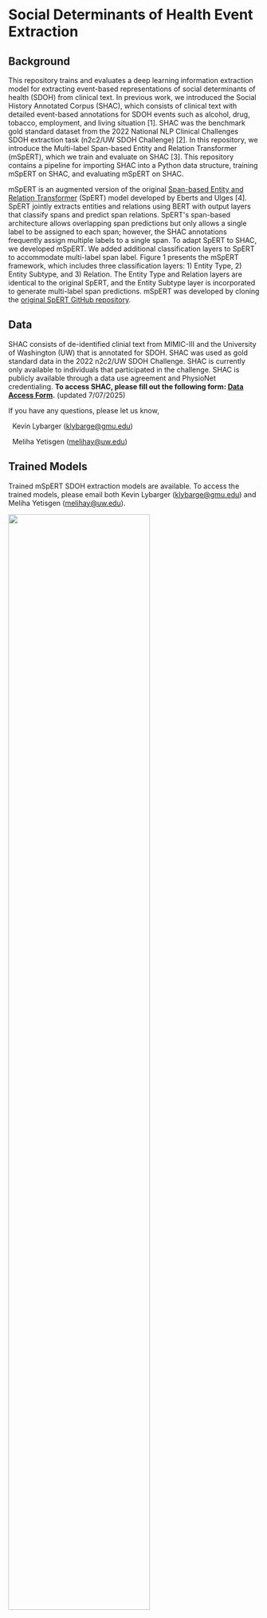 # Social Determinants of Health Event Extraction

## Background
This repository trains and evaluates a deep learning information extraction model for extracting event-based representations of social determinants of health (SDOH) from clinical text. In previous work, we introduced the Social History Annotated Corpus (SHAC), which consists of clinical text with detailed event-based annotations for SDOH events such as alcohol, drug, tobacco, employment, and living situation [1]. SHAC was the benchmark gold standard dataset from the 2022 National NLP Clinical Challenges SDOH extraction task (n2c2/UW SDOH Challenge) [2]. In this repository, we introduce the Multi-label Span-based Entity and Relation Transformer (mSpERT), which we train and evaluate on SHAC [3]. This repository contains a pipeline for importing SHAC into a Python data structure, training mSpERT on SHAC, and evaluating mSpERT on SHAC.

mSpERT is an augmented version of the original [Span-based Entity and Relation Transformer](https://ebooks.iospress.nl/volumearticle/55116) (SpERT) model developed by Eberts and Ulges [4]. SpERT jointly extracts entities and relations using BERT with output layers that classify spans and predict span relations. SpERT's span-based architecture allows overlapping span predictions but only allows a single label to be assigned to each span; however, the SHAC annotations frequently assign multiple labels to a single span. To adapt SpERT to SHAC, we developed mSpERT. We added additional classification layers to SpERT to accommodate multi-label span label. Figure 1 presents the mSpERT framework, which includes three classification layers: 1) Entity Type, 2) Entity Subtype, and 3) Relation.  The Entity Type and Relation layers are identical to the original SpERT, and the Entity Subtype layer is incorporated to generate multi-label span predictions.  mSpERT was developed by cloning the [original SpERT GitHub repository](https://github.com/lavis-nlp/spert).

## Data 
SHAC consists of de-identified clinial text from MIMIC-III and the University of Washington (UW) that is annotated for SDOH. SHAC was used as gold standard data in the 2022 n2c2/UW SDOH Challenge. SHAC is currently only available to individuals that participated in the challenge. SHAC is publicly available through a data use agreement and PhysioNet credentialing. **To access SHAC, please fill out the following form: [Data Access Form](https://forms.gle/baupGvG2L8Dc6mZc6).** (updated 7/07/2025)

If you have any questions, please let us know,

&nbsp; Kevin Lybarger ([klybarge@gmu.edu](mailto:klybarge@gmu.edu))

&nbsp; Meliha Yetisgen ([melihay@uw.edu](mailto:melihay@uw.edu))

## Trained Models
Trained mSpERT SDOH extraction models are available. To access the trained models, please email both Kevin Lybarger ([klybarge@gmu.edu](mailto:klybarge@gmu.edu)) and Meliha Yetisgen ([melihay@uw.edu](mailto:melihay@uw.edu)).

<img src="figures/spert_multilabel.drawio.png" width=75% height=75%>

__Figure 1: Multi-label Span-based Entity and Relation Transformer (mSpERT)__

## Requirements
1. _mSpERT_ - This repository includes the code needed to load SHAC, process it into mSpERT format, and train and evaluate mSpERT. The mSpERT code is housed in a separate repository and should downloaded or cloned from: [https://github.com/Lybarger/mspert](https://github.com/Lybarger/mspert). 
2. _Evaluation_ - This repository utilizes the scoring routine from the n2c2/UW SDOH Challenge. Instructions for pip installing the scoring routine are available at:  [https://github.com/Lybarger/brat_scoring](https://github.com/Lybarger/brat_scoring).
3. _Requirements doc_ - A requirements document, [requirements.txt](requirements.txt), is included for the remaining dependancies.


## Pipeline

### BRAT Import
SHAC is annotated in BRAT format. The SHAC corpus can be imported into a Python-based data structure as follow:
```
python import_corpus.py --source /path/to/challenge/data/directory/ --output_file /path/to/corpus.pkl
```

### Extraction Model

#### Training
mSpERT can be trained on SHAC using the `train_mspert.py` script. Below is example useage:

```
python train_mspert.py --source_file /home/lybarger/sdoh_challenge/output/corpus.pkl  --destination /home/lybarger/sdoh_challenge/output/model/ --mspert_path /home/lybarger/mspert/ --model_path "emilyalsentzer/Bio_ClinicalBERT" --tokenizer_path "emilyalsentzer/Bio_ClinicalBERT" --epochs 10 --train_subset train --valid_subset dev --train_source None --valid_source uw
```

The trained model and relevant configuration files are saved in "/path/to/output/directory/save/".


#### Inference
The trained mSpERT model can be used in inference using `infer_mspert.py`, which has two modes of operation (`mode` argument). In `eval` mode, the trained mSpERT model is applied to the annotated SHAC data for evaluating performance. In the `predict` mode, the trained mSpERT model is applied to a directory of unlabeled text and no evaluation is performed. In both `eval` and `predict` mode, the script will save the predictions in a JSON mSpERT format. The predictions can also be saved in BRAT format (`save_brat` is True).

*Evaluation*
Below is example usage for applying a trained extractor to data with BRAT labels (i.e. SHAC):
```
python infer_mspert.py --source_file /home/lybarger/sdoh_challenge/output/corpus.pkl --destination /home/lybarger/sdoh_challenge/output/eval/ --mspert_path /home/lybarger/mspert/ --mode eval --eval_subset dev --eval_source uw --model_path /home/lybarger/sdoh_challenge/output/model/save/ --device 0
```

*Prediction*
Below is example usage for applying a trained extractor to a directory of text (\*.txt) files. NOTE that the model has only been trained and evaluated on social history section text. The directory of text files should be limited to social history section text, to avoid false positives.
```
python infer_mspert.py --source_dir /home/lybarger/data/social_determinants_challenge_text/ --destination /home/lybarger/sdoh_challenge/output/predict/ --mspert_path /home/lybarger/mspert/ --mode predict --model_path /home/lybarger/sdoh_challenge/output/model/save/ --device 0
```

## References
1. K. Lybarger, M. Ostendorf, and M. Yetisgen. Annotating social determinants of health using active learning, and characterizing determinants using neural event extraction. Journal Biomedical Informatics, 113:103631, 2021. doi: [10.1016/j.jbi.2020.103631](https://doi.org/10.1016/j.jbi.2020.103631).
2. K. Lybarger, M. Yetisgen, and Ö. Uzuner. The 2022 n2c2/UW shared task on extracting social determinants of health. Journal American Medical Informatics Association, 2023. doi: [10.1093/jamia/ocad012](https://doi.org/10.1093/jamia/ocad012).
3. K. Lybarger*, N. J. Dobbins*, R. Long, A. Singh, P.Wedgeworth, O. Ozuner, and M. Yetisgen. Leveraging natural language processing to augment structured social determinants of health data in the electronic health record. under review, 2023. doi: [10.48550/arXiv.2212.07538]().
4. Eberts M, Ulges A. Span-Based Joint Entity and Relation Extraction with Transformer Pre-Training. In: European Conference on Artificial Intelligence; 2020. p. 2006-13. Available from: [https://ebooks.iospress.nl/volumearticle/55116](https://ebooks.iospress.nl/volumearticle/55116).

*Authors contributed equally.
